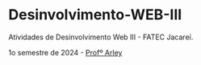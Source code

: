 # Desinvolvimento-WEB-III
Atividades de Desinvolvimento Web III - FATEC Jacareí.

1o semestre de 2024 - [Profº Arley](https://github.com/arleysouza)

